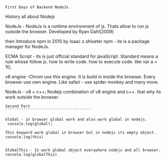 ````````````````````````````````````````````
First Days of Backend NodeJs.
````````````````````````````````````````````
History all about Nodejs


NodeJs - NodeJs is a runtime environment of js. Thats allow to run js outside the browser.
Developed by Ryan Dahl(2009)

then Introduce npm in 2010 by Isaac z.shlueter
npm - its is a package manager for NodeJs.

ECMA Script - its is just official standard for javaScript. Standard means a rule whose follow js. how to write code. how to execute code. like var a = 10;

v8 engine -Chrom use this engine. It is build in inside the browser. Every browser use own engine.
Like safari - use spider monkey and many more.

NodeJs - v8 + c++;
Nodejs combination of v8 engine and c++. that why its work outside the browser.



`````````````````````````````````````````
Second Part
``````````````````````````````````````

Global - in browser global work and also work global in nodejs. 
 console.log(global);

This keyword work global in browser but in nodejs its empty object.
console.log(this)


GlobalThis - Is work global object everywhere nodejs and all browser.
console.log(globalThis)